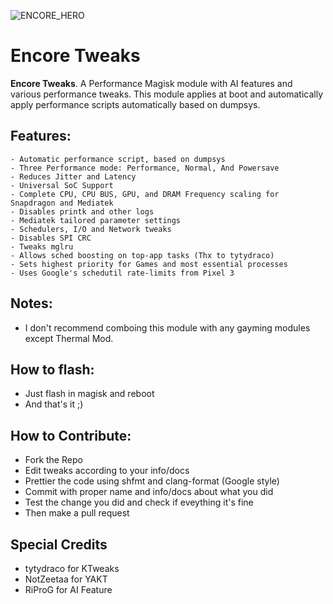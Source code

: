 ![ENCORE_HERO](./img/banner.jpg)
# Encore Tweaks
**Encore Tweaks**. A Performance Magisk module with AI features and various performance tweaks. This module applies at boot and automatically apply performance scripts automatically based on dumpsys.

## Features:
```
- Automatic performance script, based on dumpsys
- Three Performance mode: Performance, Normal, And Powersave
- Reduces Jitter and Latency
- Universal SoC Support
- Complete CPU, CPU BUS, GPU, and DRAM Frequency scaling for Snapdragon and Mediatek
- Disables printk and other logs
- Mediatek tailored parameter settings
- Schedulers, I/O and Network tweaks
- Disables SPI CRC
- Tweaks mglru
- Allows sched boosting on top-app tasks (Thx to tytydraco)
- Sets highest priority for Games and most essential processes
- Uses Google's schedutil rate-limits from Pixel 3
```

## Notes:
- I don't recommend comboing this module with any gayming modules except Thermal Mod.

## How to flash:
- Just flash in magisk and reboot
- And that's it ;)

## How to Contribute:
- Fork the Repo
- Edit tweaks according to your info/docs
- Prettier the code using shfmt and clang-format (Google style)
- Commit with proper name and info/docs about what you did
- Test the change you did and check if eveything it's fine
- Then make a pull request

## Special Credits
- tytydraco for KTweaks
- NotZeetaa for YAKT
- RiProG for AI Feature
